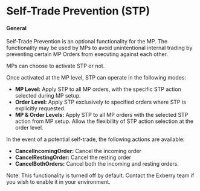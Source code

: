 # Self-Trade Prevention (STP)

#### General

Self-Trade Prevention is an optional functionality for the MP. The functionality may be used by MPs to avoid unintentional internal trading by preventing certain MP Orders from executing against each other.

MPs can choose to activate STP or not.&#x20;

Once activated at the MP level, STP can operate in the following modes:

* **MP Level:** Apply STP to all MP orders, with the specific STP action selected during MP setup.
* **Order Level:** Apply STP exclusively to specified orders where STP is explicitly requested.
* **MP & Order Levels:** Apply STP to all MP orders with the selected STP action from MP setup. Allow the flexibility of STP action selection at the order level.&#x20;

In the event of a potential self-trade, the following actions are available:

* **CancelIncomingOrder:** Cancel the incoming order&#x20;
* **CancelRestingOrder:** Cancel the resting order&#x20;
* **CancelBothOrders:** Cancel both the incoming and resting orders.

Note: This functionality is turned off by default. Contact the Exberry team if you wish to enable it in your environment.
